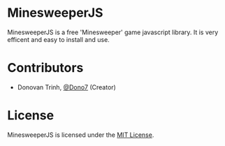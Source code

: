# MinesweeperJS

MinesweeperJS is a free 'Minesweeper' game javascript library. 
It is very efficent and easy to install and use. 

# Contributors

- Donovan Trinh, [@Dono7](https://github.com/Dono7) (Creator)

# License

MinesweeperJS is licensed under the [MIT License](LICENSE).
